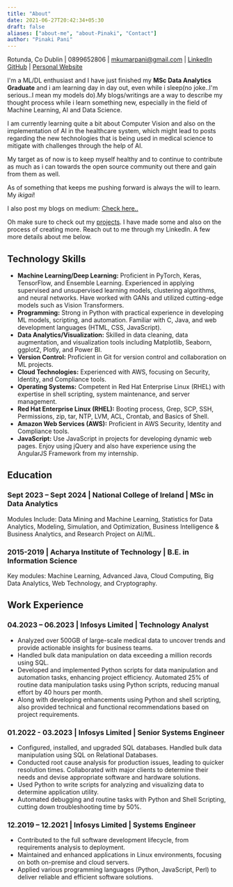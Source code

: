 ```yaml
---
title: "About"
date: 2021-06-27T20:42:34+05:30
draft: false
aliases: ["about-me", "about-Pinaki", "Contact"]
author: "Pinaki Pani"
---
```


Rotunda, Co Dublin | 0899652806 | mkumarpani@gmail.com | [LinkedIn](https://www.linkedin.com/in/pinaki-pani/)  
[GitHub](https://github.com/PRPRIESLER) | [Personal Website](https://thelazylearner.netlify.app)

I'm a ML/DL enthusiast and I have just finished my **MSc Data Analytics Graduate** and i am learning day in day out, even while i sleep(no joke..I'm serious..I mean my models do).My blogs/writings are a way to describe my thought process while i learn something new, especially in the field of Machine Learning, AI and Data Science.

I am currently learning quite a bit about Computer Vision and also on the implementation of AI in the healthcare system, which might lead to posts regarding the new technologies that is being used in medical science to mitigate with challenges through the help of AI.

My target as of now is to keep myself healthy and to continue to contribute as much as i can towards the open source community out there and gain from them as well.

As of something that keeps me pushing forward is always the will to learn. My _ikigai_!

I also post my blogs on medium: [Check here..](https://riesler.medium.com/few-basic-ideas-of-core-features-in-python-27bc62721009)

Oh make sure to check out my [projects](/projects/). I have made some and also on the process of creating more. Reach out to me through my LinkedIn.
A few more details about me below.

## Technology Skills

- **Machine Learning/Deep Learning:** Proficient in PyTorch, Keras, TensorFlow, and Ensemble Learning. Experienced in applying supervised and unsupervised learning models, clustering algorithms, and neural networks. Have worked with GANs and utilized cutting-edge models such as Vision Transformers.
- **Programming:** Strong in Python with practical experience in developing ML models, scripting, and automation. Familiar with C, Java, and web development languages (HTML, CSS, JavaScript).
- **Data Analytics/Visualization:** Skilled in data cleaning, data augmentation, and visualization tools including Matplotlib, Seaborn, ggplot2, Plotly, and Power BI.
- **Version Control:** Proficient in Git for version control and collaboration on ML projects.
- **Cloud Technologies:** Experienced with AWS, focusing on Security, Identity, and Compliance tools.
- **Operating Systems:** Competent in Red Hat Enterprise Linux (RHEL) with expertise in shell scripting, system maintenance, and server management.
- **Red Hat Enterprise Linux (RHEL):** Booting process, Grep, SCP, SSH, Permissions, zip, tar, NTP, LVM, ACL, Crontab, and Basics of Shell.
- **Amazon Web Services (AWS):** Proficient in AWS Security, Identity and Compliance tools.
- **JavaScript:** Use JavaScript in projects for developing dynamic web pages. Enjoy using jQuery and also have experience using the AngularJS Framework from my internship.

## Education

### Sept 2023 – Sept 2024 | National College of Ireland | MSc in Data Analytics

Modules Include: Data Mining and Machine Learning, Statistics for Data Analytics, Modeling, Simulation, and Optimization, Business Intelligence & Business Analytics, and Research Project on AI/ML.

### 2015-2019 | Acharya Institute of Technology | B.E. in Information Science

Key modules: Machine Learning, Advanced Java, Cloud Computing, Big Data Analytics, Web Technology, and Cryptography.

## Work Experience

### 04.2023 – 06.2023 | Infosys Limited | Technology Analyst

- Analyzed over 500GB of large-scale medical data to uncover trends and provide actionable insights for business teams.
- Handled bulk data manipulation on data exceeding a million records using SQL.
- Developed and implemented Python scripts for data manipulation and automation tasks, enhancing project efficiency. Automated 25% of routine data manipulation tasks using Python scripts, reducing manual effort by 40 hours per month.
- Along with developing enhancements using Python and shell scripting, also provided technical and functional recommendations based on project requirements.

### 01.2022 - 03.2023 | Infosys Limited | Senior Systems Engineer

- Configured, installed, and upgraded SQL databases. Handled bulk data manipulation using SQL on Relational Databases.
- Conducted root cause analysis for production issues, leading to quicker resolution times. Collaborated with major clients to determine their needs and devise appropriate software and hardware solutions.
- Used Python to write scripts for analyzing and visualizing data to determine application utility.
- Automated debugging and routine tasks with Python and Shell Scripting, cutting down troubleshooting time by 50%.

### 12.2019 – 12.2021 | Infosys Limited | Systems Engineer

- Contributed to the full software development lifecycle, from requirements analysis to deployment.
- Maintained and enhanced applications in Linux environments, focusing on both on-premise and cloud servers.
- Applied various programming languages (Python, JavaScript, Perl) to deliver reliable and efficient software solutions.
